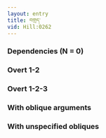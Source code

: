 ```yaml
---
layout: entry
title: བགྲད་
vid: Hill:0262
---
```

### Dependencies (N = 0)


### Overt 1-2


### Overt 1-2-3


### With oblique arguments


### With unspecified obliques
